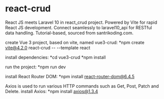 # react-crud
 React JS meets Laravel 10 in react_crud project. Powered by Vite for rapid React JS development. Connect seamlessly to laravel10_api for RESTful data handling. Tutorial-based, sourced from santrikoding.com.

create Vue 3 project, based on vite, named vue3-crud:
*npm create vite@4.2.0 react-crud -- --template react

install dependencies:
*cd vue3-crud
*npm install

run the project:
*npm run dev

install React Router DOM:
*npm install react-router-dom@6.4.5

Axios is used to run various HTTP commands such as Get, Post, Patch and Delete.
install Axios:
*npm install axios@1.3.4